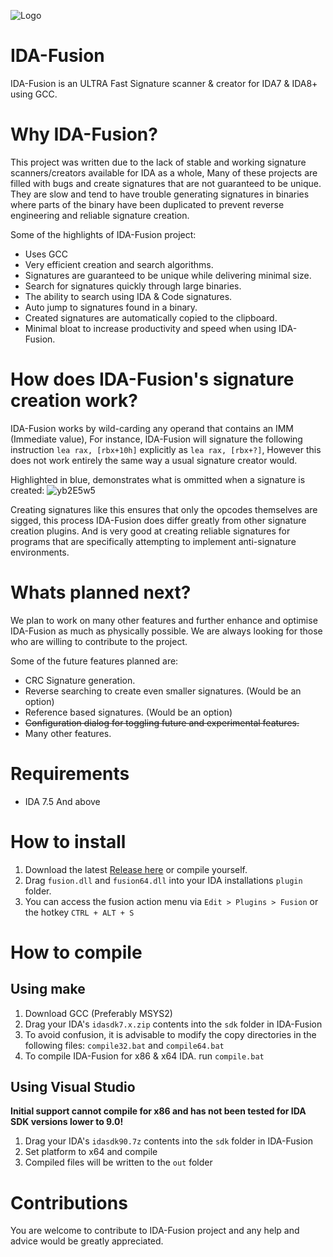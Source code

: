 ![Logo](https://user-images.githubusercontent.com/89423559/170590973-86a0c0dd-2052-49a6-bf03-b2178754c3f6.png)
# IDA-Fusion
IDA-Fusion is an ULTRA Fast Signature scanner & creator for IDA7 & IDA8+ using GCC.

# Why IDA-Fusion?
This project was written due to the lack of stable and working signature scanners/creators available for IDA as a whole, Many of these projects are filled with bugs and create signatures that are not guaranteed to be unique. They are slow and tend to have trouble generating signatures in binaries where parts of the binary have been duplicated to prevent reverse engineering and reliable signature creation.

Some of the highlights of IDA-Fusion project:
- Uses GCC
- Very efficient creation and search algorithms.
- Signatures are guaranteed to be unique while delivering minimal size.
- Search for signatures quickly through large binaries.
- The ability to search using IDA & Code signatures.
- Auto jump to signatures found in a binary.
- Created signatures are automatically copied to the clipboard.
- Minimal bloat to increase productivity and speed when using IDA-Fusion.

# How does IDA-Fusion's signature creation work?
IDA-Fusion works by wild-carding any operand that contains an IMM (Immediate value), For instance, IDA-Fusion will signature the following instruction `lea rax, [rbx+10h]` explicitly as `lea rax, [rbx+?]`, However this does not work entirely the same way a usual signature creator would.

Highlighted in blue, demonstrates what is ommitted when a signature is created:
![yb2E5w5](https://user-images.githubusercontent.com/89423559/170587870-133ff3c1-e95a-4a20-a9ca-deb1390cbd40.png)

Creating signatures like this ensures that only the opcodes themselves are sigged, this process IDA-Fusion does differ greatly from other signature creation plugins. And is very good at creating reliable signatures for programs that are specifically attempting to implement anti-signature environments.

# Whats planned next?
We plan to work on many other features and further enhance and optimise IDA-Fusion as much as physically possible. We are always looking for those who are willing to contribute to the project.

Some of the future features planned are:
- CRC Signature generation.
- Reverse searching to create even smaller signatures. (Would be an option)
- Reference based signatures. (Would be an option)
- ~~Configuration dialog for toggling future and experimental features.~~
- Many other features.

# Requirements
- IDA 7.5 And above

# How to install

1. Download the latest [Release here](https://github.com/senator715/IDA-Fusion/releases) or compile yourself.
2. Drag `fusion.dll` and `fusion64.dll` into your IDA installations `plugin` folder.
3. You can access the fusion action menu via `Edit > Plugins > Fusion` or the hotkey `CTRL + ALT + S`

# How to compile

## Using make
1. Download GCC (Preferably MSYS2)
2. Drag your IDA's `idasdk7.x.zip` contents into the `sdk` folder in IDA-Fusion
3. To avoid confusion, it is advisable to modify the copy directories in the following files: `compile32.bat` and `compile64.bat`
4. To compile IDA-Fusion for x86 & x64 IDA. run `compile.bat`

## Using Visual Studio
**Initial support cannot compile for x86 and has not been tested for IDA SDK versions lower to 9.0!**
1. Drag your IDA's `idasdk90.7z` contents into the `sdk` folder in IDA-Fusion
2. Set platform to x64 and compile
3. Compiled files will be written to the `out` folder

# Contributions

You are welcome to contribute to IDA-Fusion project and any help and advice would be greatly appreciated.
